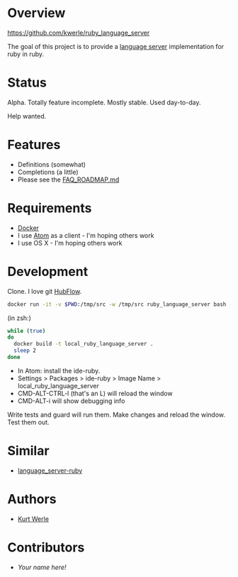 # Overview

https://github.com/kwerle/ruby_language_server

The goal of this project is to provide a [language server](https://code.visualstudio.com/blogs/2016/06/27/common-language-protocol) implementation for ruby in ruby.

# Status

Alpha.  Totally feature incomplete.  Mostly stable.  Used day-to-day.

Help wanted.

# Features

* Definitions (somewhat)
* Completions (a little)
* Please see the [FAQ_ROADMAP.md](./FAQ_ROADMAP.md)

# Requirements

* [Docker](http://docker.com/)
* I use [Atom](https://atom.io/) as a client - I'm hoping others work
* I use OS X - I'm hoping others work

# Development

Clone.  I love git [HubFlow](https://datasift.github.io/gitflow/).

```sh
docker run -it -v $PWD:/tmp/src -w /tmp/src ruby_language_server bash -c 'bundle && guard'
```

(in zsh:)
```sh
while (true)
do
  docker build -t local_ruby_language_server .
  sleep 2
done
```

* In Atom: install the ide-ruby.  
* Settings > Packages > ide-ruby > Image Name > local_ruby_language_server
* CMD-ALT-CTRL-l (that's an L) will reload the window
* CMD-ALT-i will show debugging info

Write tests and guard will run them.  Make changes and reload the window.  Test them out.

# Similar

* [language_server-ruby](https://github.com/mtsmfm/language_server-ruby)

# Authors

* [Kurt Werle](kurt@CircleW.org)

# Contributors

* *Your name here!*
